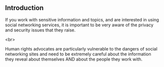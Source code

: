 
## Introduction

If you work with sensitive information and topics, and are interested in using social networking services, it is important to be very aware of the privacy and security issues that they raise. 

&lt;br&gt;

Human rights advocates are particularly vulnerable to the dangers of social networking sites and need to be extremely careful about the information they reveal about themselves AND about the people they work with.